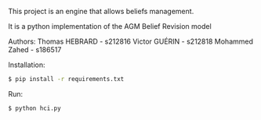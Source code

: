 This project is an engine that allows beliefs management.

It is a python implementation of the AGM Belief Revision model

Authors: 
    Thomas HEBRARD - s212816
    Victor GUÉRIN - s212818
    Mohammed Zahed - s186517


Installation: 

```bash
$ pip install -r requirements.txt
```

Run:

```
$ python hci.py


```

